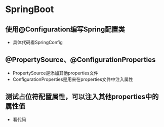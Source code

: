 # SpringBoot



## 使用@Configuration编写Spring配置类

- 具体代码看SpringConfig



## @PropertySource、@ConfigurationProperties

- PropertySource是添加其他properties文件
- ConfigurationProperties是用来在properties文件中注入属性

## 测试占位符配置属性，可以注入其他properties中的属性值

- 看代码



